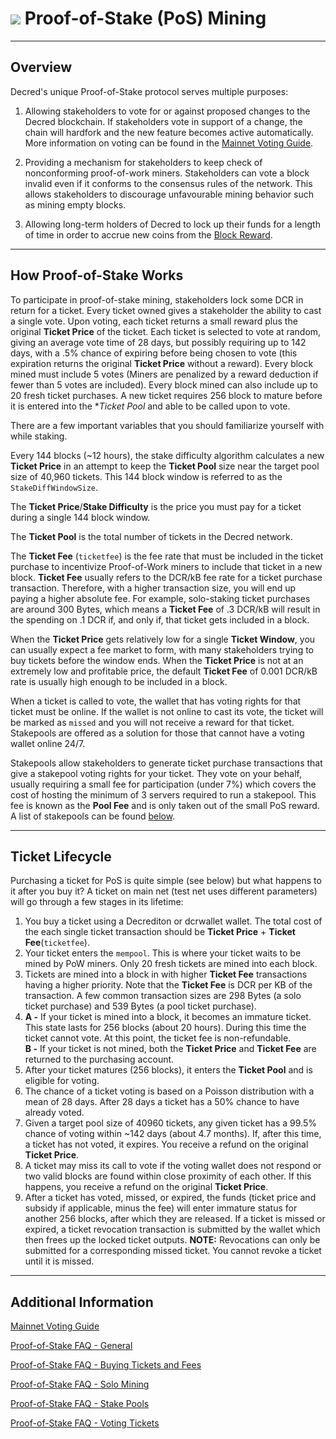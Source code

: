 # <img class="dcr-icon" src="/img/dcr-icons/TicketVoted.svg" /> Proof-of-Stake (PoS) Mining

---

## Overview 

Decred's unique Proof-of-Stake protocol serves multiple purposes:

1. Allowing stakeholders to vote for or against proposed changes to the Decred blockchain. If stakeholders vote in support of a change, the chain will hardfork and the new feature becomes active automatically. More information on voting can be found in the [Mainnet Voting Guide](../getting-started/user-guides/agenda-voting.md).

1. Providing a mechanism for stakeholders to keep check of nonconforming proof-of-work miners. Stakeholders can vote a block invalid even if it conforms to the consensus rules of the network. This allows stakeholders to discourage unfavourable mining behavior such as mining empty blocks.

1. Allowing long-term holders of Decred to lock up their funds for a length of time in order to accrue new coins from the [Block Reward](../advanced/inflation.md).

---

## How Proof-of-Stake Works

To participate in proof-of-stake mining, stakeholders lock some DCR in return for a ticket. Every ticket owned gives a stakeholder the ability to cast a single vote. Upon voting, each ticket returns a small reward plus the original **Ticket Price** of the ticket. Each ticket is selected to vote at random, giving an average vote time of 28 days, but possibly requiring up to 142 days, with a .5% chance of expiring before being chosen to vote (this expiration returns the original **Ticket Price** without a reward). Every block mined must include 5 votes (Miners are penalized by a reward deduction if fewer than 5 votes are included). Every block mined can also include up to 20 fresh ticket purchases. A new ticket requires 256 block to mature before it is entered into the **Ticket Pool* and able to be called upon to vote.

There are a few important variables that you should familiarize yourself with while staking.

Every 144 blocks (~12 hours), the stake difficulty algorithm calculates a new **Ticket Price** in an attempt to keep the **Ticket Pool** size near the target pool size of 40,960 tickets. This 144 block window is referred to as the `StakeDiffWindowSize`.

The **Ticket Price**/**Stake Difficulty** is the price you must pay for a ticket during a single 144 block window.

The **Ticket Pool** is the total number of tickets in the Decred network.

The **Ticket Fee** (`ticketfee`) is the fee rate that must be included in the ticket purchase to incentivize Proof-of-Work miners to include that ticket in a new block. **Ticket Fee** usually refers to the DCR/kB fee rate for a ticket purchase transaction. Therefore, with a higher transaction size, you will end up paying a higher absolute fee. For example, solo-staking ticket purchases are around 300 Bytes, which means a **Ticket Fee** of .3 DCR/kB will result in the spending on .1 DCR if, and only if, that ticket gets included in a block.

When the **Ticket Price** gets relatively low for a single **Ticket Window**, you can usually expect a fee market to form, with many stakeholders trying to buy tickets before the window ends. When the **Ticket Price** is not at an extremely low and profitable price, the default **Ticket Fee** of 0.001 DCR/kB rate is usually high enough to be included in a block.

When a ticket is called to vote, the wallet that has voting rights for that ticket must be online. If the wallet is not online to cast its vote, the ticket will be marked as `missed` and you will not receive a reward for that ticket. Stakepools are offered as a solution for those that cannot have a voting wallet online 24/7.

Stakepools allow stakeholders to generate ticket purchase transactions that give a stakepool voting rights for your ticket. They vote on your behalf, usually requiring a small fee for participation (under 7%) which covers the cost of hosting the minimum of 3 servers required to run a stakepool. This fee is known as the **Pool Fee** and is only taken out of the small PoS reward. A list of stakepools can be found [below](#list-of-stakepools).

---

## Ticket Lifecycle 

Purchasing a ticket for PoS is quite simple (see below) but what happens to it after you buy it?
A ticket on main net (test net uses different parameters) will go through a few stages in its lifetime:

1. You buy a ticket using a Decrediton or dcrwallet wallet. The total cost of the each single ticket transaction should be **Ticket Price** + **Ticket Fee**(`ticketfee`).
2. Your ticket enters the `mempool`. This is where your ticket waits to be mined by PoW miners. Only 20 fresh tickets are mined into each block.
3. Tickets are mined into a block in with higher **Ticket Fee** transactions having a higher priority. Note that the **Ticket Fee** is DCR per KB of the transaction. A few common transaction sizes are 298 Bytes (a solo ticket purchase) and 539 Bytes (a pool ticket purchase).
4. **A -** If your ticket is mined into a block, it becomes an immature ticket. This state lasts for 256 blocks (about 20 hours). During this time the ticket cannot vote. At this point, the ticket fee is non-refundable. <br /> 
**B -** If your ticket is not mined, both the **Ticket Price** and **Ticket Fee** are returned to the purchasing account.
5. After your ticket matures (256 blocks), it enters the **Ticket Pool** and is eligible for voting.
6. The chance of a ticket voting is based on a Poisson distribution with a mean of 28 days. After 28 days a ticket has a 50% chance to have already voted.
7. Given a target pool size of 40960 tickets, any given ticket has a 99.5% chance of voting within ~142 days (about 4.7 months). If, after this time, a ticket has not voted, it expires. You receive a refund on the original **Ticket Price**.
8. A ticket may miss its call to vote if the voting wallet does not respond or two valid blocks are found within close proximity of each other. If this happens, you receive a refund on the original **Ticket Price**.
9. After a ticket has voted, missed, or expired, the funds (ticket price and subsidy if applicable, minus the fee) will enter immature status for another 256 blocks, after which they are released. If a ticket is missed or expired, a ticket revocation transaction is submitted by the wallet which then frees up the locked ticket outputs. **NOTE:** Revocations can only be submitted for a corresponding missed ticket. You cannot revoke a ticket until it is missed.

---

## Additional Information 

[Mainnet Voting Guide](../getting-started/user-guides/agenda-voting.md)

[Proof-of-Stake FAQ - General](../faq/proof-of-stake/general.md)

[Proof-of-Stake FAQ - Buying Tickets and Fees](../faq/proof-of-stake/buying-tickets-and-fees.md)

[Proof-of-Stake FAQ - Solo Mining](../faq/proof-of-stake/solo-mining.md)

[Proof-of-Stake FAQ - Stake Pools](../faq/proof-of-stake/stake-pools.md)

[Proof-of-Stake FAQ - Voting Tickets](../faq/proof-of-stake/voting-tickets.md)
